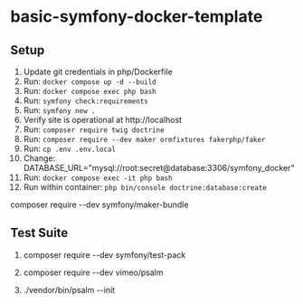 # basic-symfony-docker-template

## Setup
1. Update git credentials in php/Dockerfile
1. Run: `docker compose up -d --build`
1. Run: `docker compose exec php bash`
1. Run: `symfony check:requirements`
1. Run: `symfony new .`
1. Verify site is operational at http://localhost
1. Run: `composer require twig doctrine`
1. Run: `composer require --dev maker ormfixtures fakerphp/faker`
1. Run: `cp .env .env.local`
1. Change: DATABASE_URL="mysql://root:secret@database:3306/symfony_docker"
1. Run: `docker compose exec -it php bash`
1. Run within container: `php bin/console doctrine:database:create`

composer require --dev symfony/maker-bundle

## Test Suite
1. composer require --dev symfony/test-pack

1. composer require --dev vimeo/psalm
1. ./vendor/bin/psalm --init